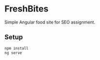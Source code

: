 # FreshBites

Simple Angular food site for SEO assignment.

## Setup

```bash
npm install
ng serve
```